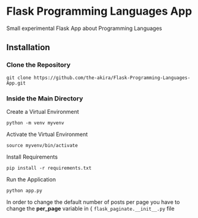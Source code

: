 # Flask Programming Languages App

Small experimental Flask App about Programming Languages

## Installation

### Clone the Repository

```
git clone https://github.com/the-akira/Flask-Programming-Languages-App.git
```

### Inside the Main Directory

Create a Virtual Environment

```
python -m venv myvenv
```

Activate the Virtual Environment

```
source myvenv/bin/activate
```

Install Requirements

```
pip install -r requirements.txt
```

Run the Application

```
python app.py
```

In order to change the default number of posts per page you have to change the **per_page** variable in { `flask_paginate.__init__.py` file
